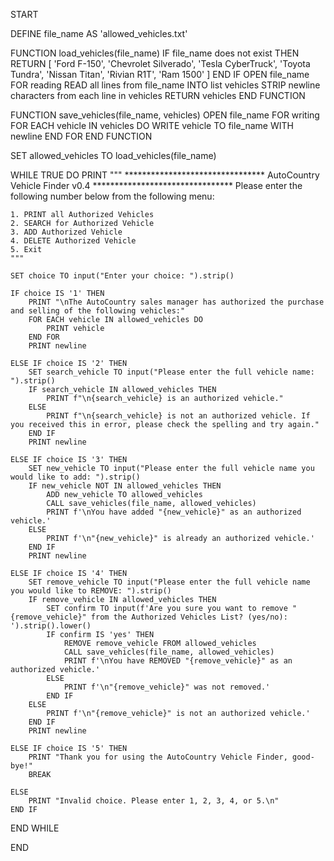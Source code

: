 START

DEFINE file_name AS 'allowed_vehicles.txt'

FUNCTION load_vehicles(file_name)
    IF file_name does not exist THEN
        RETURN [
            'Ford F-150', 
            'Chevrolet Silverado', 
            'Tesla CyberTruck', 
            'Toyota Tundra', 
            'Nissan Titan', 
            'Rivian R1T', 
            'Ram 1500'
        ]
    END IF
    OPEN file_name FOR reading
    READ all lines from file_name INTO list vehicles
    STRIP newline characters from each line in vehicles
    RETURN vehicles
END FUNCTION

FUNCTION save_vehicles(file_name, vehicles)
    OPEN file_name FOR writing
    FOR EACH vehicle IN vehicles DO
        WRITE vehicle TO file_name WITH newline
    END FOR
END FUNCTION

SET allowed_vehicles TO load_vehicles(file_name)

WHILE TRUE DO
    PRINT """
    ********************************
    AutoCountry Vehicle Finder v0.4
    ********************************
    Please enter the following number below from the following menu:

    1. PRINT all Authorized Vehicles
    2. SEARCH for Authorized Vehicle
    3. ADD Authorized Vehicle
    4. DELETE Authorized Vehicle
    5. Exit
    """

    SET choice TO input("Enter your choice: ").strip()

    IF choice IS '1' THEN
        PRINT "\nThe AutoCountry sales manager has authorized the purchase and selling of the following vehicles:"
        FOR EACH vehicle IN allowed_vehicles DO
            PRINT vehicle
        END FOR
        PRINT newline
    
    ELSE IF choice IS '2' THEN
        SET search_vehicle TO input("Please enter the full vehicle name: ").strip()
        IF search_vehicle IN allowed_vehicles THEN
            PRINT f"\n{search_vehicle} is an authorized vehicle."
        ELSE
            PRINT f"\n{search_vehicle} is not an authorized vehicle. If you received this in error, please check the spelling and try again."
        END IF
        PRINT newline
    
    ELSE IF choice IS '3' THEN
        SET new_vehicle TO input("Please enter the full vehicle name you would like to add: ").strip()
        IF new_vehicle NOT IN allowed_vehicles THEN
            ADD new_vehicle TO allowed_vehicles
            CALL save_vehicles(file_name, allowed_vehicles)
            PRINT f'\nYou have added "{new_vehicle}" as an authorized vehicle.'
        ELSE
            PRINT f'\n"{new_vehicle}" is already an authorized vehicle.'
        END IF
        PRINT newline
    
    ELSE IF choice IS '4' THEN
        SET remove_vehicle TO input("Please enter the full vehicle name you would like to REMOVE: ").strip()
        IF remove_vehicle IN allowed_vehicles THEN
            SET confirm TO input(f'Are you sure you want to remove "{remove_vehicle}" from the Authorized Vehicles List? (yes/no): ').strip().lower()
            IF confirm IS 'yes' THEN
                REMOVE remove_vehicle FROM allowed_vehicles
                CALL save_vehicles(file_name, allowed_vehicles)
                PRINT f'\nYou have REMOVED "{remove_vehicle}" as an authorized vehicle.'
            ELSE
                PRINT f'\n"{remove_vehicle}" was not removed.'
            END IF
        ELSE
            PRINT f'\n"{remove_vehicle}" is not an authorized vehicle.'
        END IF
        PRINT newline
    
    ELSE IF choice IS '5' THEN
        PRINT "Thank you for using the AutoCountry Vehicle Finder, good-bye!"
        BREAK

    ELSE
        PRINT "Invalid choice. Please enter 1, 2, 3, 4, or 5.\n"
    END IF
END WHILE

END
